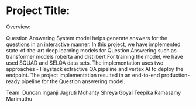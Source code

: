 # Project Title:

Overview:

Question Answering System model helps generate answers for the questions in an
interactive manner. In this project, we have implemented state-of-the-art deep learning
models for Question Answering such as transformer models roberta and distilbert For
training the model, we have used SQUAD and SELQA data sets. The implementation
uses two approaches - Haystack extractive QA pipeline and vertex AI to deploy the
endpoint. The project implementation resulted in an end-to-end production-ready
pipeline for the Question answering model.

Team:
Duncan Inganji
Jagruti Mohanty
Shreya Goyal
Teepika Ramasamy Marimuthu
